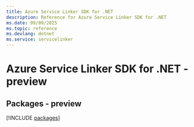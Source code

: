 ```yaml
---
title: Azure Service Linker SDK for .NET
description: Reference for Azure Service Linker SDK for .NET
ms.date: 09/09/2025
ms.topic: reference
ms.devlang: dotnet
ms.service: servicelinker
---
```

# Azure Service Linker SDK for .NET - preview
## Packages - preview
[!INCLUDE [packages](service-linker-index.md)]